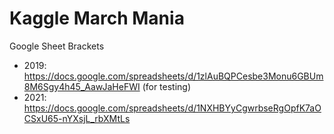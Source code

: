 # Kaggle March Mania

Google Sheet Brackets
- 2019: https://docs.google.com/spreadsheets/d/1zlAuBQPCesbe3Monu6GBUm8M6Sgy4h45_AawJaHeFWI (for testing)
- 2021: https://docs.google.com/spreadsheets/d/1NXHBYyCgwrbseRgOpfK7aOCSxU65-nYXsjL_rbXMtLs

